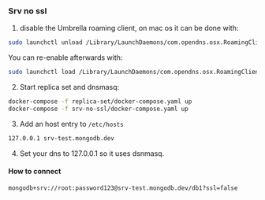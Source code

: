 
### Srv no ssl

1. disable the Umbrella roaming client, on mac os it can be done with:

``` sh
sudo launchctl unload /Library/LaunchDaemons/com.opendns.osx.RoamingClientConfigUpdater.plist
```

You can re-enable afterwards with:

``` sh
sudo launchctl load /Library/LaunchDaemons/com.opendns.osx.RoamingClientConfigUpdater.p
```

2. Start replica set and dnsmasq:

``` sh
docker-compose -f replica-set/docker-compose.yaml up
docker-compose -f srv-no-ssl/docker-compose.yaml up
```

3. Add an host entry to `/etc/hosts`

``` sh
127.0.0.1 srv-test.mongodb.dev
```

4. Set your dns to 127.0.0.1 so it uses dsnmasq.

#### How to connect

``` sh
mongodb+srv://root:password123@srv-test.mongodb.dev/db1?ssl=false
```
